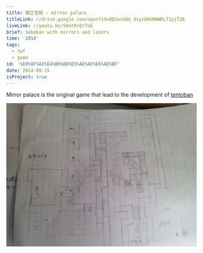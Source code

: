 ```yaml
---
title: 鏡之宮殿 - mirror palace
titleLink: //drive.google.com/open?id=0B2wxG8U_9xycOHU0WWRLT1pjT28
liveLink: //youtu.be/50atRrQrToE
brief: Sokoban with mirrors and lazers
time: '2014'
tags:
  - twf
  - game
id: '%E9%8F%A1%E4%B9%8B%E5%AE%AE%E6%AE%BF'
date: 2014-09-15
isProject: true
---
```


Mirror palace is the original game that lead to the development of [tentoban](/posts/Tentoban)

![alt text](../public/img/posts/鏡之宮殿-mirror-palace/image.png)
